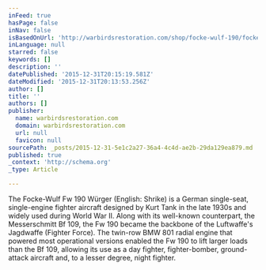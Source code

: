 ```yaml
---
inFeed: true
hasPage: false
inNav: false
isBasedOnUrl: 'http://warbirdsrestoration.com/shop/focke-wulf-190/focke-wulf-drawings/'
inLanguage: null
starred: false
keywords: []
description: ''
datePublished: '2015-12-31T20:15:19.581Z'
dateModified: '2015-12-31T20:13:53.256Z'
author: []
title: ''
authors: []
publisher:
  name: warbirdsrestoration.com
  domain: warbirdsrestoration.com
  url: null
  favicon: null
sourcePath: _posts/2015-12-31-5e1c2a27-36a4-4c4d-ae2b-29da129ea879.md
published: true
_context: 'http://schema.org'
_type: Article

---
```

The Focke-Wulf Fw 190 Würger (English: Shrike) is a German single-seat, single-engine fighter aircraft designed by Kurt Tank in the late 1930s and widely used during World War II. Along with its well-known counterpart, the Messerschmitt Bf 109, the Fw 190 became the backbone of the Luftwaffe's Jagdwaffe (Fighter Force). The twin-row BMW 801 radial engine that powered most operational versions enabled the Fw 190 to lift larger loads than the Bf 109, allowing its use as a day fighter, fighter-bomber, ground-attack aircraft and, to a lesser degree, night fighter.